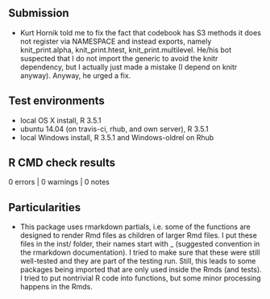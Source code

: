 ## Submission
* Kurt Hornik told me to fix the fact that codebook has S3 methods it does not 
register via NAMESPACE and instead exports, namely knit_print.alpha, knit_print.htest,
knit_print.multilevel. He/his bot suspected that I do not import the generic to avoid
the knitr dependency, but I actually just made a mistake (I depend on knitr anyway). Anyway,
he urged a fix.

## Test environments
* local OS X install, R 3.5.1
* ubuntu 14.04 (on travis-ci, rhub, and own server), R 3.5.1
* local Windows install, R 3.5.1 and Windows-oldrel on Rhub

## R CMD check results

0 errors | 0 warnings | 0 notes

## Particularities
* This package uses rmarkdown partials, i.e. some of the functions are designed
  to render Rmd files as children of larger Rmd files. I put these files in
  the inst/ folder, their names start with _ (suggested convention in the
  rmarkdown documentation).
  I tried to make sure that these were still well-tested and they are part 
  of the testing run. Still, this leads to some packages being imported that are
  only used inside the Rmds (and tests). I tried to put nontrivial R code into 
  functions, but some minor processing happens in the Rmds.
  
